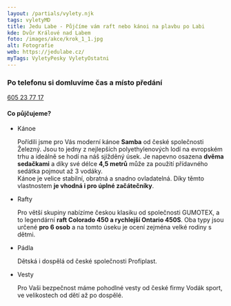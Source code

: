 ```yaml
---
layout: /partials/vylety.njk
tags: vyletyMD
title: Jedu Labe - Půjčíme vám raft nebo kánoi na plavbu po Labi
kde: Dvůr Králové nad Labem
foto: /images/akce/krok_1_1.jpg
alt: Fotografie
web: https://jedulabe.cz/
myTags: VyletyPesky VyletyOstatni
---
```



### Po telefonu si domluvíme čas a místo předání

[605 23 77 17](tel:+420605237717)



#### Co půjčujeme?

* Kánoe

  Pořídili jsme pro Vás moderní kánoe **Samba** od české společnosti Železný. Jsou to jedny z nejlepších polyethylenových lodí na evropském trhu a ideálně se hodí na náš sjížděný úsek. Je napevno osazena **dvěma sedačkami** a díky své délce **4,5 metrů** může za použití přídavného sedátka pojmout až 3 vodáky.\
  Kánoe je velice stabilní, obratná a snadno ovladatelná. Díky těmto vlastnostem **je vhodná i pro úplné začátečníky**.
* Rafty

  Pro větší skupiny nabízíme českou klasiku od společnosti GUMOTEX, a to legendární **raft Colorado 450 a rychlejší Ontario 450S**. Oba typy jsou určené **pro 6 osob** a na tomto úseku je ocení zejména velké rodiny s dětmi.
* Pádla

  Dětská i dospělá od české společnosti Profiplast.
* Vesty

  Pro Vaši bezpečnost máme pohodlné vesty od české firmy Vodák sport, ve velikostech od dětí až po dospělé.

<!--EndFragment-->